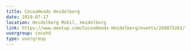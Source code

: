 ```yaml
---
title: CocoaHeads Heidelberg
date: 2019-07-17
location: Heidelberg Mobil, Heidelberg
link: https://www.meetup.com/CocoaHeads-Heidelberg/events/260875262/
usergroup: cocohd
type: usergroup
---
```

